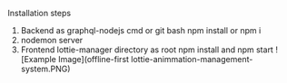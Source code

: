 Installation steps

1. Backend as graphql-nodejs cmd or git bash npm install or npm i
2. nodemon server
3. Frontend lottie-manager directory as root npm install and npm start
   ![Example Image](offline-first lottie-animmation-management-system.PNG)
